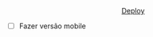 <div align="center">
  <a href="https://wangeloow.github.io/Lista-de-Tarefas/">Deploy</a>
</div>

- [ ] Fazer versão mobile
